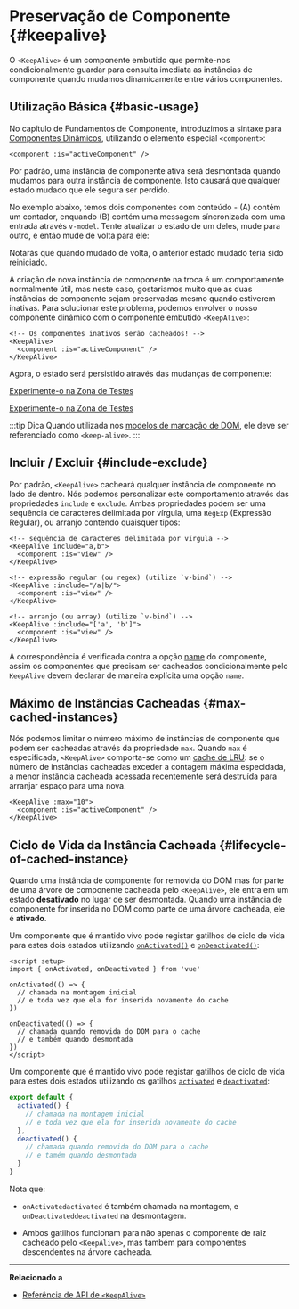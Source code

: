<script setup>
import SwitchComponent from './keep-alive-demos/SwitchComponent.vue'
</script>

# Preservação de Componente {#keepalive}

O `<KeepAlive>` é um componente embutido que permite-nos condicionalmente guardar para consulta imediata as instâncias de componente quando mudamos dinamicamente entre vários componentes.

## Utilização Básica {#basic-usage}

No capítulo de Fundamentos de Componente, introduzimos a sintaxe para [Componentes Dinâmicos](/guide/essentials/component-basics.html#componentes-dinâmicos), utilizando o elemento especial `<component>`:

```vue-html
<component :is="activeComponent" />
```

Por padrão, uma instância de componente ativa será desmontada quando mudamos para outra instância de componente. Isto causará que qualquer estado mudado que ele segura ser perdido.

No exemplo abaixo, temos dois componentes com conteúdo - (A) contém um contador, enquando (B) contém uma messagem síncronizada com uma entrada através `v-model`. Tente atualizar o estado de um deles, mude para outro, e então mude de volta para ele:

<SwitchComponent />

Notarás que quando mudado de volta, o anterior estado mudado teria sido reiniciado.

A criação de nova instância de componente na troca é um comportamente normalmente útil, mas neste caso, gostariamos muito que as duas instâncias de componente sejam preservadas mesmo quando estiverem inativas. Para solucionar este problema, podemos envolver o nosso componente dinâmico com o componente embutido `<KeepAlive>`:

```vue-html
<!-- Os componentes inativos serão cacheados! -->
<KeepAlive>
  <component :is="activeComponent" />
</KeepAlive>
```

Agora, o estado será persistido através das mudanças de componente:

<SwitchComponent use-KeepAlive />

<div class="composition-api">

[Experimente-o na Zona de Testes](https://play.vuejs.org/#eNqtUsFOwzAM/RWrl4IGC+cqq2h3RFw495K12YhIk6hJi1DVf8dJSllBaAJxi+2XZz8/j0lhzHboeZIl1NadMA4sd73JKyVaozsHI9hnJqV+feJHmODY6RZS/JEuiL1uTTEXtiREnnINKFeAcgZUqtbKOqj7ruPKwe6s2VVguq4UJXEynAkDx1sjmeMYAdBGDFBLZu2uShre6ioJeaxIduAyp0KZ3oF7MxwRHWsEQmC4bXXDJWbmxpjLBiZ7DwptMUFyKCiJNP/BWUbO8gvnA+emkGKIgkKqRrRWfh+Z8MIWwpySpfbxn6wJKMGV4IuSs0UlN1HVJae7bxYvBuk+2IOIq7sLnph8P9u5DJv5VfpWWLaGqTzwZTCOM/M0IaMvBMihd04ruK+lqF/8Ajxms8EFbCiJxR8khsP6ncQosLWnWV6a/kUf2nqu75Fby04chA0iPftaYryhz6NBRLjdtajpHZTWPio=)

</div>
<div class="options-api">

[Experimente-o na Zona de Testes](https://play.vuejs.org/#eNqtU8tugzAQ/JUVl7RKWveMXFTIseofcHHAiawasPxArRD/3rVNSEhbpVUrIWB3x7PM7jAkuVL3veNJmlBTaaFsVraiUZ22sO0alcNedw2s7kmIPHS1ABQLQDEBAMqWvwVQzffMSQuDz1aI6VreWpPCEBtsJppx4wE1s+zmNoIBNLdOt8cIjzut8XAKq3A0NAIY/QNveFEyi8DA8kZJZjlGALQWPVSSGfNYJjVvujIJeaxItuMyo6JVzoJ9VxwRmtUCIdDfNV3NJWam5j7HpPOY8BEYkwxySiLLP1AWkbK4oHzmXOVS9FFOSM3jhFR4WTNfRslcO54nSwJKcCD4RsnZmJJNFPXJEl8t88quOuc39fCrHalsGyWcnJL62apYNoq12UQ8DLEFjCMy+kKA7Jy1XQtPlRTVqx+Jx6zXOJI1JbH4jejg3T+KbswBzXnFlz9Tjes/V/3CjWEHDsL/OYNvdCE8Wu3kLUQEhy+ljh+brFFu)

</div>

:::tip Dica
Quando utilizada nos [modelos de marcação de DOM](/guide/essentials/component-basics.html#advertências-de-analise-de-modelo-marcação-de-dom), ele deve ser referenciado como `<keep-alive>`.
:::

## Incluir / Excluir {#include-exclude}

Por padrão, `<KeepAlive>` cacheará qualquer instância de componente no lado de dentro. Nós podemos personalizar este comportamento através das propriedades `include` e `exclude`. Ambas propriedades podem ser uma sequência de caracteres delimitada por vírgula, uma `RegExp` (Expressão Regular), ou arranjo contendo quaisquer tipos:

```vue-html
<!-- sequência de caracteres delimitada por vírgula -->
<KeepAlive include="a,b">
  <component :is="view" />
</KeepAlive>

<!-- expressão regular (ou regex) (utilize `v-bind`) -->
<KeepAlive :include="/a|b/">
  <component :is="view" />
</KeepAlive>

<!-- arranjo (ou array) (utilize `v-bind`) -->
<KeepAlive :include="['a', 'b']">
  <component :is="view" />
</KeepAlive>
```

A correspondência é verificada contra a opção [name](/api/options-misc.html#name) do componente, assim os componentes que precisam ser cacheados condicionalmente pelo `KeepAlive` devem declarar de maneira explícita uma opção `name`.

## Máximo de Instâncias Cacheadas {#max-cached-instances}

Nós podemos limitar o número máximo de instâncias de componente que podem ser cacheadas através da propriedade `max`. Quando `max` é especificada, `<KeepAlive>` comporta-se como um [cache de LRU](<https://en.wikipedia.org/wiki/Cache_replacement_policies#Least_recently_used_(LRU)>): se o número de instâncias cacheadas exceder a contagem máxima especidada, a menor instância cacheada acessada recentemente será destruída para arranjar espaço para uma nova.

```vue-html
<KeepAlive :max="10">
  <component :is="activeComponent" />
</KeepAlive>
```

## Ciclo de Vida da Instância Cacheada {#lifecycle-of-cached-instance}

Quando uma instância de componente for removida do DOM mas for parte de uma árvore de componente cacheada pelo  `<KeepAlive>`, ele entra em um estado **desativado** no lugar de ser desmontada. Quando uma instância de componente for inserida no DOM como parte de uma árvore cacheada, ele é **ativado**.

<div class="composition-api">

Um componente que é mantido vivo pode registar gatilhos de ciclo de vida para estes dois estados utilizando [`onActivated()`](/api/composition-api-lifecycle.html#onactivated) e [`onDeactivated()`](/api/composition-api-lifecycle.html#ondeactivated):

```vue
<script setup>
import { onActivated, onDeactivated } from 'vue'

onActivated(() => {
  // chamada na montagem inicial
  // e toda vez que ela for inserida novamente do cache
})

onDeactivated(() => {
  // chamada quando removida do DOM para o cache
  // e também quando desmontada
})
</script>
```

</div>
<div class="options-api">

Um componente que é mantido vivo pode registar gatilhos de ciclo de vida para estes dois estados utilizando os gatilhos [`activated`](/api/options-lifecycle.html#activated) e [`deactivated`](/api/options-lifecycle.html#deactivated):

```js
export default {
  activated() {
    // chamada na montagem inicial
    // e toda vez que ela for inserida novamente do cache
  },
  deactivated() {
    // chamada quando removida do DOM para o cache
    // e tamém quando desmontada
  }
}
```

</div>

Nota que:

- <span class="composition-api">`onActivated`</span><span class="options-api">`activated`</span> é também chamada na montagem, e <span class="composition-api">`onDeactivated`</span><span class="options-api">`deactivated`</span> na desmontagem.

- Ambos gatilhos funcionam para não apenas o componente de raiz cacheado pelo `<KeepAlive>`, mas também para componentes descendentes na árvore cacheada.

---

**Relacionado a**

- [Referência de API de `<KeepAlive>`](/api/built-in-components.html#keepalive)
